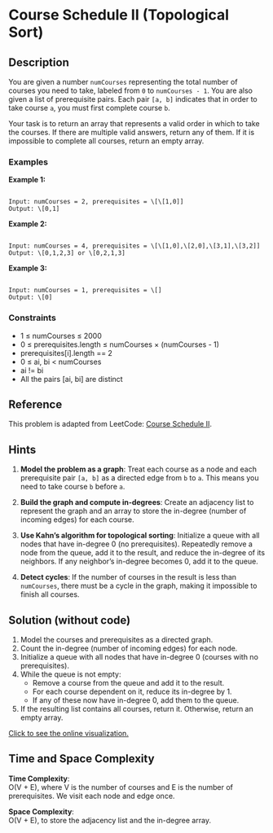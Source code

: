 # Course Schedule II (Topological Sort)

## Description

You are given a number `numCourses` representing the total number of courses you need to take, labeled from `0` to `numCourses - 1`. You are also given a list of prerequisite pairs. Each pair `[a, b]` indicates that in order to take course `a`, you must first complete course `b`.

Your task is to return an array that represents a valid order in which to take the courses. If there are multiple valid answers, return any of them. If it is impossible to complete all courses, return an empty array.

### Examples

**Example 1:**

```

Input: numCourses = 2, prerequisites = \[\[1,0]]
Output: \[0,1]

```

**Example 2:**

```

Input: numCourses = 4, prerequisites = \[\[1,0],\[2,0],\[3,1],\[3,2]]
Output: \[0,1,2,3] or \[0,2,1,3]

```

**Example 3:**

```

Input: numCourses = 1, prerequisites = \[]
Output: \[0]

```

### Constraints

- 1 ≤ numCourses ≤ 2000  
- 0 ≤ prerequisites.length ≤ numCourses × (numCourses - 1)  
- prerequisites[i].length == 2  
- 0 ≤ ai, bi < numCourses  
- ai != bi  
- All the pairs [ai, bi] are distinct

## Reference

This problem is adapted from LeetCode: [Course Schedule II](https://leetcode.com/problems/course-schedule-ii/).

## Hints

1. **Model the problem as a graph**: Treat each course as a node and each prerequisite pair `[a, b]` as a directed edge from `b` to `a`. This means you need to take course `b` before `a`.

2. **Build the graph and compute in-degrees**: Create an adjacency list to represent the graph and an array to store the in-degree (number of incoming edges) for each course.

3. **Use Kahn’s algorithm for topological sorting**: Initialize a queue with all nodes that have in-degree 0 (no prerequisites). Repeatedly remove a node from the queue, add it to the result, and reduce the in-degree of its neighbors. If any neighbor’s in-degree becomes 0, add it to the queue.

4. **Detect cycles**: If the number of courses in the result is less than `numCourses`, there must be a cycle in the graph, making it impossible to finish all courses.

## Solution (without code)

1. Model the courses and prerequisites as a directed graph.
2. Count the in-degree (number of incoming edges) for each node.
3. Initialize a queue with all nodes that have in-degree 0 (courses with no prerequisites).
4. While the queue is not empty:
   - Remove a course from the queue and add it to the result.
   - For each course dependent on it, reduce its in-degree by 1.
   - If any of these now have in-degree 0, add them to the queue.
5. If the resulting list contains all courses, return it. Otherwise, return an empty array.

[Click to see the online visualization.](https://claude.ai/public/artifacts/e368aa89-2719-4781-8763-424ea828d784)

## Time and Space Complexity

**Time Complexity**:  
O(V + E), where V is the number of courses and E is the number of prerequisites. We visit each node and edge once.

**Space Complexity**:  
O(V + E), to store the adjacency list and the in-degree array.
```
